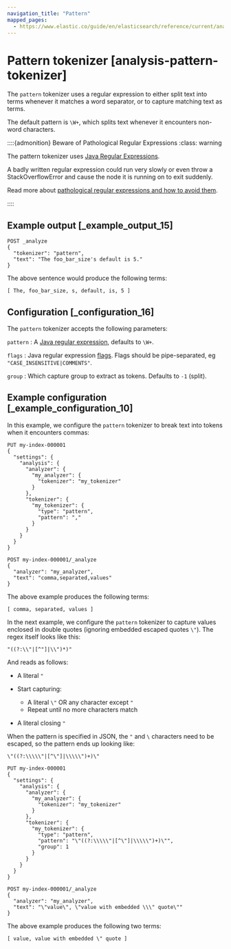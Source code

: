 ```yaml
---
navigation_title: "Pattern"
mapped_pages:
  - https://www.elastic.co/guide/en/elasticsearch/reference/current/analysis-pattern-tokenizer.html
---
```


# Pattern tokenizer [analysis-pattern-tokenizer]


The `pattern` tokenizer uses a regular expression to either split text into terms whenever it matches a word separator, or to capture matching text as terms.

The default pattern is `\W+`, which splits text whenever it encounters non-word characters.

::::{admonition} Beware of Pathological Regular Expressions
:class: warning

The pattern tokenizer uses [Java Regular Expressions](https://docs.oracle.com/javase/8/docs/api/java/util/regex/Pattern.md).

A badly written regular expression could run very slowly or even throw a StackOverflowError and cause the node it is running on to exit suddenly.

Read more about [pathological regular expressions and how to avoid them](https://www.regular-expressions.info/catastrophic.html).

::::



## Example output [_example_output_15]

```console
POST _analyze
{
  "tokenizer": "pattern",
  "text": "The foo_bar_size's default is 5."
}
```

The above sentence would produce the following terms:

```text
[ The, foo_bar_size, s, default, is, 5 ]
```


## Configuration [_configuration_16]

The `pattern` tokenizer accepts the following parameters:

`pattern`
:   A [Java regular expression](https://docs.oracle.com/javase/8/docs/api/java/util/regex/Pattern.md), defaults to `\W+`.

`flags`
:   Java regular expression [flags](https://docs.oracle.com/javase/8/docs/api/java/util/regex/Pattern.md#field.summary). Flags should be pipe-separated, eg `"CASE_INSENSITIVE|COMMENTS"`.

`group`
:   Which capture group to extract as tokens. Defaults to `-1` (split).


## Example configuration [_example_configuration_10]

In this example, we configure the `pattern` tokenizer to break text into tokens when it encounters commas:

```console
PUT my-index-000001
{
  "settings": {
    "analysis": {
      "analyzer": {
        "my_analyzer": {
          "tokenizer": "my_tokenizer"
        }
      },
      "tokenizer": {
        "my_tokenizer": {
          "type": "pattern",
          "pattern": ","
        }
      }
    }
  }
}

POST my-index-000001/_analyze
{
  "analyzer": "my_analyzer",
  "text": "comma,separated,values"
}
```

The above example produces the following terms:

```text
[ comma, separated, values ]
```

In the next example, we configure the `pattern` tokenizer to capture values enclosed in double quotes (ignoring embedded escaped quotes `\"`). The regex itself looks like this:

```
"((?:\\"|[^"]|\\")*)"
```
And reads as follows:

* A literal `"`
* Start capturing:

    * A literal `\"` OR any character except `"`
    * Repeat until no more characters match

* A literal closing `"`

When the pattern is specified in JSON, the `"` and `\` characters need to be escaped, so the pattern ends up looking like:

```
\"((?:\\\\\"|[^\"]|\\\\\")+)\"
```
```console
PUT my-index-000001
{
  "settings": {
    "analysis": {
      "analyzer": {
        "my_analyzer": {
          "tokenizer": "my_tokenizer"
        }
      },
      "tokenizer": {
        "my_tokenizer": {
          "type": "pattern",
          "pattern": "\"((?:\\\\\"|[^\"]|\\\\\")+)\"",
          "group": 1
        }
      }
    }
  }
}

POST my-index-000001/_analyze
{
  "analyzer": "my_analyzer",
  "text": "\"value\", \"value with embedded \\\" quote\""
}
```

The above example produces the following two terms:

```text
[ value, value with embedded \" quote ]
```

